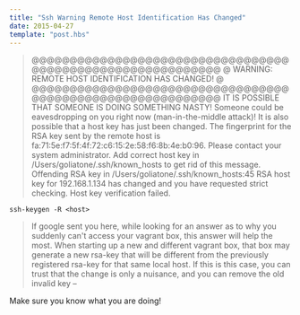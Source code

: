 ```yaml
---
title: "Ssh Warning Remote Host Identification Has Changed"
date: 2015-04-27
template: "post.hbs"
---
```



>@@@@@@@@@@@@@@@@@@@@@@@@@@@@@@@@@@@@@@@@@@@@@@@@@@@@@@@@@@@
@    WARNING: REMOTE HOST IDENTIFICATION HAS CHANGED!     @
@@@@@@@@@@@@@@@@@@@@@@@@@@@@@@@@@@@@@@@@@@@@@@@@@@@@@@@@@@@
IT IS POSSIBLE THAT SOMEONE IS DOING SOMETHING NASTY!
Someone could be eavesdropping on you right now (man-in-the-middle attack)!
It is also possible that a host key has just been changed.
The fingerprint for the RSA key sent by the remote host is
fa:71:5e:f7:5f:4f:72:c6:15:2e:58:f6:8b:4e:b0:96.
Please contact your system administrator.
Add correct host key in /Users/goliatone/.ssh/known_hosts to get rid of this message.
Offending RSA key in /Users/goliatone/.ssh/known_hosts:45
RSA host key for 192.168.1.134 has changed and you have requested strict checking.
Host key verification failed.

```
ssh-keygen -R <host>
```

>If google sent you here, while looking for an answer as to why you suddenly can't access your vagrant box, this answer will help the most. When starting up a new and different vagrant box, that box may generate a new rsa-key that will be different from the previously registered rsa-key for that same local host. If this is this case, you can trust that the change is only a nuisance, and you can remove the old invalid key –

Make sure you know what you are doing!
